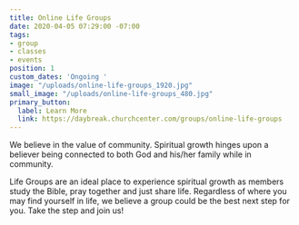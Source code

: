 ```yaml
---
title: Online Life Groups
date: 2020-04-05 07:29:00 -07:00
tags:
- group
- classes
- events
position: 1
custom_dates: 'Ongoing '
image: "/uploads/online-life-groups_1920.jpg"
small_image: "/uploads/online-life-groups_480.jpg"
primary_button:
  label: Learn More
  link: https://daybreak.churchcenter.com/groups/online-life-groups
---
```


We believe in the value of community. Spiritual growth hinges upon a believer being connected to both God and his/her family while in community.

Life Groups are an ideal place to experience spiritual growth as members study the Bible, pray together and just share life. Regardless of where you may find yourself in life, we believe a group could be the best next step for you. Take the step and join us!